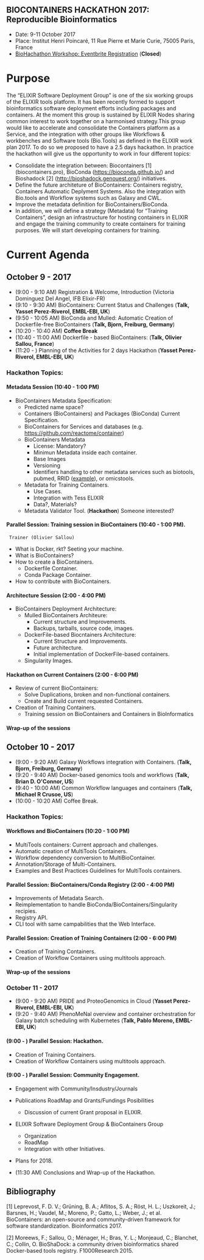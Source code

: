 BIOCONTAINERS HACKATHON 2017: Reproducible Bioinformatics
---------------------------------------------------------

- Date: 9-11 October 2017
- Place: Institut Henri Poincaré, 11 Rue Pierre et Marie Curie, 75005 Paris, France
- [BioHachathon Workshop: Eventbrite Registration](https://www.eventbrite.co.uk/e/biocontainers-hackathon-reproducible-bioinformatics-tickets-35601135956) (**Closed**)

# Purpose

The “ELIXIR Software Deployment Group” is one of the six working groups of the ELIXIR tools platform. It has been recently formed to support bioinformatics software deployment efforts including packages and containers. At the moment this group is sustained by ELIXIR Nodes sharing common interest to work together on a harmonised strategy.This group would like to accelerate and consolidate the Containers platform as a Service, and the integration with other groups like Workflows & workbenches and Software tools (Bio.Tools) as defined in the ELIXIR work plan 2017. To do so we proposed to have a 2.5 days hackathon. In practice the hackathon will give us the opportunity to work in four different topics:

- Consolidate the integration between: Biocontainers [1] (biocontainers.pro), BioConda (https://bioconda.github.io/) and Bioshadock [2] (http://bioshadock.genouest.org/) initiatives.
- Define the future architeture of BioContainers: Containers registry, Containers Automatic Deplyment Systems. Also the integration with Bio.tools and Workflow systems such as Galaxy and CWL.
- Improve the metadata definition for BioContainers/BioConda.
- In addition, we will define a strategy (Metadata) for “Training Containers”, design an infrastructure for hosting containers in ELIXIR and engage the training community to create containers for training purposes. We will start developing containers for training.

# Current Agenda

## October 9  - 2017

- (9:00  - 9:10  AM) Registration & Welcome, Introduction (Victoria Dominguez Del Angel, IFB Elixir-FR)
- (9:10  - 9:30  AM) BioContainers: Current Status and Challenges (**Talk, Yasset Perez-Riverol, EMBL-EBI, UK**)
- (9:50  - 10:05 AM) BioConda and Mulled: Automatic Creation of Dockerfile-free BioContainers (**Talk, Bjorn, Freiburg, Germany**)
- (10:20 - 10:40 AM) **Coffee Break**
- (10:40 - 11:00 AM) Dockerfile - based BioContainers: (**Talk, Olivier Sallou, France**)
- (11:20 -         ) Planning of the Activities for 2 days Hackathon (**Yasset Perez-Riverol, EMBL-EBI, UK**)


### Hackathon Topics:

#### Metadata Session (10:40 - 1:00 PM)

- BioContainers Metadata Specification: 
   - Predicted name space?
   - Containers (BioContainers) and Packages (BioConda) Current Specification.
   - BioContainers for Services and databases (e.g. https://github.com/reactome/container)
   - BioContainers Metadata
      - License: Mandatory? 
      - Minimun Metadata inside each container. 
      - Base Images 
      - Versioning
      - Identifiers handling to other metadata services such as biotools, pubmed, RRID ([example](https://identifiers.org/rrid/RRID:SCR_005476)), or omicstools. 
   - Metadata for Training Containers.
      - Use Cases. 
      - Integration with Tess ELIXIR 
      - Data?, Materials?
   - Metadata Validator Tool. (**Hackathon**) Someone interested?  
   
#### Parallel Session: Training session in BioContainers (10:40 - 1:00 PM).
     Trainer (Olivier Sallou)     
 
 - What is Docker, rkt? Seeting your machine.   
 - What is BioContainers? 
 - How to create a BioContainers.  
   - Dockerfile Container. 
   - Conda Package Container. 
 - How to contribute with BioContainers. 
 
#### Architecture Session (2:00 - 4:00 PM) 
 
 - BioContainers Deployment Architecture:
   - Mulled BioContainers Architeure:
      - Current structure and Improvements. 
      - Backups, tarballs, source code, images. 
   - DockerFile-based Biocntainers Architecture:
      - Current Structure and Improvements.
      - Future architecture. 
      - Initial implementation of DockerFile-based containers.
   - Singularity Images.
   
#### Hackathon on Current Containers (2:00 - 6:00 PM) 

 - Review of current BioContainers:
   - Solve Duplications, broken and non-functional containers.
   - Create and Build current requested Containers.
 - Creation of Training Containers.
   - Training session on BioContainers and Containers in BioInformatics

#### Wrap-up of the sessions

## October 10 - 2017

- (9:00  - 9:20  AM) Galaxy Workflows integration with Containers. (**Talk, Bjorn, Freiburg, Germany**)
- (9:20  - 9:40  AM) Docker-based genomics tools and workflows (**Talk, Brian D. O'Connor, US**)
- (9:40  - 10:00 AM) Common Workflow languages and containers  (**Talk, Michael R Crusoe, US**)
- (10:00 - 10:20 AM) Coffee Break. 

### Hackathon Topics:

#### Workflows and BioContainers (10:20 - 1:00 PM)

  - MultiTools containers: Current approach and challenges. 
  - Automatic creation of MultiTools Containers.
  - Workflow dependency conversion to MultiBioContainer.
  - Annotation/Storage of Multi-Containers.
  - Examples and Best Practices Guidelines for MultiTools containers.

#### Parallel Session: BioContainers/Conda Registry (2:00 - 4:00 PM) 

  - Improvements of Metadata Search.
  - Reimplementation to handle BioConda/BioContainers/Singularity recipies.
  - Registry API.
  - CLI tool with same campabilities that the Web Interface.

#### Parallel Session: Creation of Training Containers (2:00 - 6:00 PM) 
  
  - Creation of Training Containers. 
  - Creation of Workflow Containers using multitools approach.   

#### Wrap-up of the sessions

### October 11 - 2017 

- (9:00  - 9:20  AM) PRIDE and ProteoGenomics in Cloud (**Yasset Perez-Riverol, EMBL-EBI, UK**)
- (9:20  - 9:40  AM) PhenoMeNal overview and container orchestration for Galaxy batch scheduling with Kubernetes (**Talk, Pablo Moreno, EMBL-EBI, UK**)


#### (9:00 - ) Parallel Session: Hackathon. 
 
  - Creation of Training Containers. 
  - Creation of Workflow Containers using multitools approach.

#### (9:00 - ) Parallel Session: Community Engagement.  

  - Engagement with Community/Insdustry/Journals
  - Publications RoadMap and Grants/Fundings Posibilities
    - Discussion of current Grant proposal in ELIXIR.  
  - ELIXIR Software Deployment Group & BioContainers Group
    - Organization
    - RoadMap
    - Integration with other Initiatives.
  - Plans for 2018.

- (11:30 AM) Conclusions and Wrap-up of the Hackathon.


## Bibliography
[1] Leprevost, F. D. V.; Grüning, B. A.; Aflitos, S. A.; Röst, H. L.; Uszkoreit, J.; Barsnes, H.; Vaudel, M.; Moreno, P.; Gatto, L.; Weber, J.; et al. BioContainers: an open-source and community-driven framework for software standardization. Bioinformatics 2017.

[2] Moreews, F.; Sallou, O.; Ménager, H.; Bras, Y. L.; Monjeaud, C.; Blanchet, C.; Collin, O. BioShaDock: a community driven bioinformatics shared Docker-based tools registry. F1000Research 2015.
